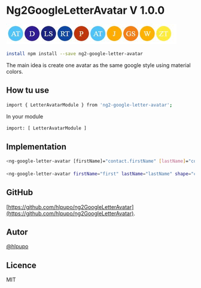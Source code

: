 # Ng2GoogleLetterAvatar V 1.0.0

![letter-avatar](https://raw.githubusercontent.com/hlpupo/ng2GoogleLetterAvatar/master/src/assets/demo.jpg)


```bash
install npm install --save ng2-google-letter-avatar
```
The main idea is create one avatar as the same google style using material colors.


## How tu use
```bash
import { LetterAvatarModule } from 'ng2-google-letter-avatar';
```
In your module 

```bash
import: [ LetterAvatarModule ]
```

## Implementation

```bash
<ng-google-letter-avatar [firstName]="contact.firstName" [lastName]="contact.lastName" shape="circle"></ng-google-letter-avatar>

<ng-google-letter-avatar firstName="first" lastName="lastName" shape="circle"></ng-google-letter-avatar>            
```


## GitHub
 [https://github.com/hlpupo/ng2GoogleLetterAvatar](https://github.com/hlpupo/ng2GoogleLetterAvatar).

## Autor
[@hlpupo](https://github.com/hlpupo)

## Licence

MIT


